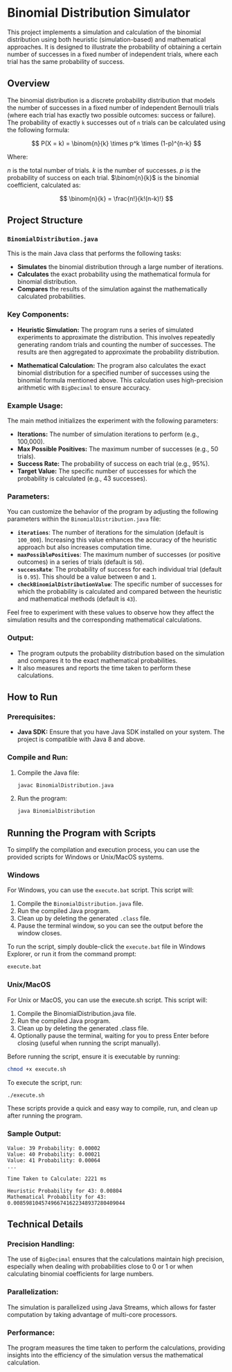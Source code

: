 # Binomial Distribution Simulator

This project implements a simulation and calculation of the binomial distribution using both heuristic (simulation-based) and mathematical approaches. It is designed to illustrate the probability of obtaining a certain number of successes in a fixed number of independent trials, where each trial has the same probability of success.

## Overview

The binomial distribution is a discrete probability distribution that models the number of successes in a fixed number of independent Bernoulli trials (where each trial has exactly two possible outcomes: success or failure). The probability of exactly `k` successes out of `n` trials can be calculated using the following formula:

$$ P(X = k) = \binom{n}{k} \times p^k \times (1-p)^{n-k} $$

Where:

$n$ is the total number of trials.
$k$ is the number of successes.
$p$ is the probability of success on each trial.
$\binom{n}{k}$ is the binomial coefficient, calculated as:

$$
\binom{n}{k} = \frac{n!}{k!(n-k)!}
$$

## Project Structure

### `BinomialDistribution.java`

This is the main Java class that performs the following tasks:
- **Simulates** the binomial distribution through a large number of iterations.
- **Calculates** the exact probability using the mathematical formula for binomial distribution.
- **Compares** the results of the simulation against the mathematically calculated probabilities.

### Key Components:
- **Heuristic Simulation:** 
  The program runs a series of simulated experiments to approximate the distribution. This involves repeatedly generating random trials and counting the number of successes. The results are then aggregated to approximate the probability distribution.
  
- **Mathematical Calculation:** 
  The program also calculates the exact binomial distribution for a specified number of successes using the binomial formula mentioned above. This calculation uses high-precision arithmetic with `BigDecimal` to ensure accuracy.

### Example Usage:
The main method initializes the experiment with the following parameters:
- **Iterations:** The number of simulation iterations to perform (e.g., 100,000).
- **Max Possible Positives:** The maximum number of successes (e.g., 50 trials).
- **Success Rate:** The probability of success on each trial (e.g., 95%).
- **Target Value:** The specific number of successes for which the probability is calculated (e.g., 43 successes).

### Parameters:
You can customize the behavior of the program by adjusting the following parameters within the `BinomialDistribution.java` file:

- **`iterations`**: The number of iterations for the simulation (default is `100_000`). Increasing this value enhances the accuracy of the heuristic approach but also increases computation time.
- **`maxPossiblePositives`**: The maximum number of successes (or positive outcomes) in a series of trials (default is `50`).
- **`successRate`**: The probability of success for each individual trial (default is `0.95`). This should be a value between `0` and `1`.
- **`checkBinomialDistributionValue`**: The specific number of successes for which the probability is calculated and compared between the heuristic and mathematical methods (default is `43`).

Feel free to experiment with these values to observe how they affect the simulation results and the corresponding mathematical calculations.


### Output:
- The program outputs the probability distribution based on the simulation and compares it to the exact mathematical probabilities.
- It also measures and reports the time taken to perform these calculations.

## How to Run

### Prerequisites:
- **Java SDK:** Ensure that you have Java SDK installed on your system. The project is compatible with Java 8 and above.

### Compile and Run:
1. Compile the Java file:
   ```bash
   javac BinomialDistribution.java
   ```
2. Run the program:
   ```bash
   java BinomialDistribution
   ```

## Running the Program with Scripts

To simplify the compilation and execution process, you can use the provided scripts for Windows or Unix/MacOS systems.

### Windows

For Windows, you can use the `execute.bat` script. This script will:
1. Compile the `BinomialDistribution.java` file.
2. Run the compiled Java program.
3. Clean up by deleting the generated `.class` file.
4. Pause the terminal window, so you can see the output before the window closes.

To run the script, simply double-click the `execute.bat` file in Windows Explorer, or run it from the command prompt:
```cmd
execute.bat
```

### Unix/MacOS
For Unix or MacOS, you can use the execute.sh script. This script will:

1. Compile the BinomialDistribution.java file.
2. Run the compiled Java program.
3. Clean up by deleting the generated .class file.
4. Optionally pause the terminal, waiting for you to press Enter before closing (useful when running the script manually).

Before running the script, ensure it is executable by running:

```bash
chmod +x execute.sh
```

To execute the script, run:

```bash
./execute.sh
```

These scripts provide a quick and easy way to compile, run, and clean up after running the program.

### Sample Output:
```
Value: 39 Probability: 0.00002
Value: 40 Probability: 0.00021
Value: 41 Probability: 0.00064
...

Time Taken to Calculate: 2221 ms

Heuristic Probability for 43: 0.00804
Mathematical Probability for 43: 0.008598104574966741622348937280409044
```

## Technical Details

### Precision Handling:
The use of `BigDecimal` ensures that the calculations maintain high precision, especially when dealing with probabilities close to 0 or 1 or when calculating binomial coefficients for large numbers.

### Parallelization:
The simulation is parallelized using Java Streams, which allows for faster computation by taking advantage of multi-core processors.

### Performance:
The program measures the time taken to perform the calculations, providing insights into the efficiency of the simulation versus the mathematical calculation.
